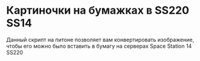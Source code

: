# Картиночки на бумажках в SS220 SS14
Данный скрипт на питоне позволяет вам конвертировать изображение, чтобы его можно было вставить в бумагу на серверах Space Station 14 SS220
